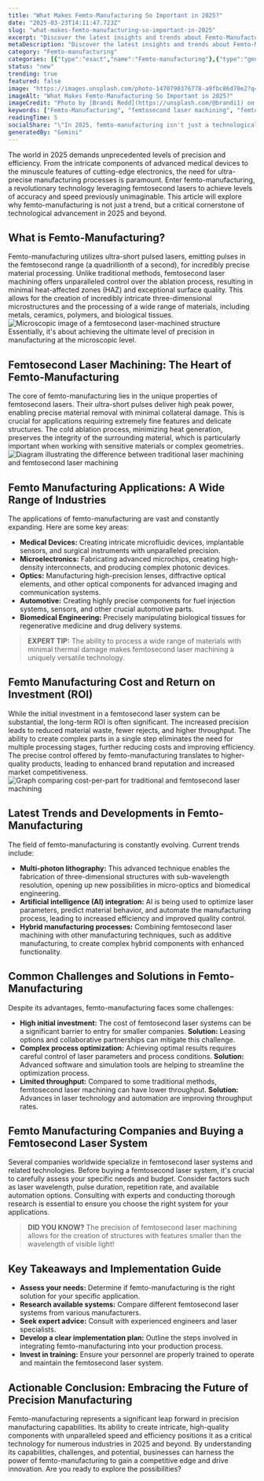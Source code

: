 ```yaml
---
title: "What Makes Femto-Manufacturing So Important in 2025?"
date: "2025-03-23T14:11:47.723Z"
slug: "what-makes-femto-manufacturing-so-important-in-2025"
excerpt: "Discover the latest insights and trends about Femto-Manufacturing. This comprehensive guide covers everything you need to know about Femto-Manufacturing in 2025."
metaDescription: "Discover the latest insights and trends about Femto-Manufacturing. This comprehensive guide covers everything you need to know about Femto-Manufacturing in..."
category: "Femto-manufacturing"
categories: [{"type":"exact","name":"Femto-manufacturing"},{"type":"general","name":"Engineering"},{"type":"medium","name":"Precision Machining"},{"type":"specific","name":"Laser Ablation"},{"type":"niche","name":"Ultrashort Pulse Shaping"}]
status: "new"
trending: true
featured: false
image: "https://images.unsplash.com/photo-1470790376778-a9fbc86d70e2?q=85&w=1200&fit=max&fm=webp&auto=compress"
imageAlt: "What Makes Femto-Manufacturing So Important in 2025?"
imageCredit: "Photo by [Brandi Redd](https://unsplash.com/@brandi1) on Unsplash"
keywords: ["Femto-Manufacturing", "femtosecond laser machining", "femto manufacturing applications", "femtosecond laser micromachining", "what is femto manufacturing", "femto manufacturing cost", "femtosecond laser processing benefits", "femto manufacturing companies", "buy femtosecond laser system", "femto manufacturing precision"]
readingTime: 5
socialShare: "\"In 2025, femto-manufacturing isn't just a technological advancement; it's a necessity for creating the next generation of ultra-precise devices.  The precision is breathtaking.\""
generatedBy: "Gemini"
---
```




The world in 2025 demands unprecedented levels of precision and efficiency.  From the intricate components of advanced medical devices to the minuscule features of cutting-edge electronics, the need for ultra-precise manufacturing processes is paramount.  Enter femto-manufacturing, a revolutionary technology leveraging femtosecond lasers to achieve levels of accuracy and speed previously unimaginable.  This article will explore why femto-manufacturing is not just a trend, but a critical cornerstone of technological advancement in 2025 and beyond.

## What is Femto-Manufacturing?

Femto-manufacturing utilizes ultra-short pulsed lasers, emitting pulses in the femtosecond range (a quadrillionth of a second), for incredibly precise material processing.  Unlike traditional methods, femtosecond laser machining offers unparalleled control over the ablation process, resulting in minimal heat-affected zones (HAZ) and exceptional surface quality.  This allows for the creation of incredibly intricate three-dimensional microstructures and the processing of a wide range of materials, including metals, ceramics, polymers, and biological tissues.  ![Microscopic image of a femtosecond laser-machined structure](https://images.unsplash.com/photo-1451187580459-43490279c0fa?q=85&w=1200&fit=max&fm=webp&auto=compress)  Essentially, it's about achieving the ultimate level of precision in manufacturing at the microscopic level.

## Femtosecond Laser Machining: The Heart of Femto-Manufacturing

The core of femto-manufacturing lies in the unique properties of femtosecond lasers. Their ultra-short pulses deliver high peak power, enabling precise material removal with minimal collateral damage.  This is crucial for applications requiring extremely fine features and delicate structures.  The cold ablation process, minimizing heat generation, preserves the integrity of the surrounding material, which is particularly important when working with sensitive materials or complex geometries.  ![Diagram illustrating the difference between traditional laser machining and femtosecond laser machining](https://images.unsplash.com/photo-1484417894907-623942c8ee29?q=85&w=1200&fit=max&fm=webp&auto=compress)

## Femto Manufacturing Applications: A Wide Range of Industries

The applications of femto-manufacturing are vast and constantly expanding.  Here are some key areas:

* **Medical Devices:**  Creating intricate microfluidic devices, implantable sensors, and surgical instruments with unparalleled precision.
* **Microelectronics:**  Fabricating advanced microchips, creating high-density interconnects, and producing complex photonic devices.
* **Optics:**  Manufacturing high-precision lenses, diffractive optical elements, and other optical components for advanced imaging and communication systems.
* **Automotive:**  Creating highly precise components for fuel injection systems, sensors, and other crucial automotive parts.
* **Biomedical Engineering:**  Precisely manipulating biological tissues for regenerative medicine and drug delivery systems.

> **EXPERT TIP:** The ability to process a wide range of materials with minimal thermal damage makes femtosecond laser machining a uniquely versatile technology.

## Femto Manufacturing Cost and Return on Investment (ROI)

While the initial investment in a femtosecond laser system can be substantial, the long-term ROI is often significant. The increased precision leads to reduced material waste, fewer rejects, and higher throughput. The ability to create complex parts in a single step eliminates the need for multiple processing stages, further reducing costs and improving efficiency. The precise control offered by femto-manufacturing translates to higher-quality products, leading to enhanced brand reputation and increased market competitiveness.  ![Graph comparing cost-per-part for traditional and femtosecond laser machining](https://images.unsplash.com/photo-1517976487492-5750f3195933?q=85&w=1200&fit=max&fm=webp&auto=compress)

## Latest Trends and Developments in Femto-Manufacturing

The field of femto-manufacturing is constantly evolving.  Current trends include:

* **Multi-photon lithography:**  This advanced technique enables the fabrication of three-dimensional structures with sub-wavelength resolution, opening up new possibilities in micro-optics and biomedical engineering.
* **Artificial intelligence (AI) integration:**  AI is being used to optimize laser parameters, predict material behavior, and automate the manufacturing process, leading to increased efficiency and improved quality control.
* **Hybrid manufacturing processes:**  Combining femtosecond laser machining with other manufacturing techniques, such as additive manufacturing, to create complex hybrid components with enhanced functionality.

## Common Challenges and Solutions in Femto-Manufacturing

Despite its advantages, femto-manufacturing faces some challenges:

* **High initial investment:**  The cost of femtosecond laser systems can be a significant barrier to entry for smaller companies.  **Solution:** Leasing options and collaborative partnerships can mitigate this challenge.
* **Complex process optimization:**  Achieving optimal results requires careful control of laser parameters and process conditions.  **Solution:** Advanced software and simulation tools are helping to streamline the optimization process.
* **Limited throughput:**  Compared to some traditional methods, femtosecond laser machining can have lower throughput.  **Solution:**  Advances in laser technology and automation are improving throughput rates.

##  Femto Manufacturing Companies and Buying a Femtosecond Laser System

Several companies worldwide specialize in femtosecond laser systems and related technologies.  Before buying a femtosecond laser system, it's crucial to carefully assess your specific needs and budget. Consider factors such as laser wavelength, pulse duration, repetition rate, and available automation options. Consulting with experts and conducting thorough research is essential to ensure you choose the right system for your applications.  

> **DID YOU KNOW?**  The precision of femtosecond laser machining allows for the creation of structures with features smaller than the wavelength of visible light!

## Key Takeaways and Implementation Guide

* **Assess your needs:**  Determine if femto-manufacturing is the right solution for your specific application.
* **Research available systems:**  Compare different femtosecond laser systems from various manufacturers.
* **Seek expert advice:**  Consult with experienced engineers and laser specialists.
* **Develop a clear implementation plan:**  Outline the steps involved in integrating femto-manufacturing into your production process.
* **Invest in training:**  Ensure your personnel are properly trained to operate and maintain the femtosecond laser system.

## Actionable Conclusion: Embracing the Future of Precision Manufacturing

Femto-manufacturing represents a significant leap forward in precision manufacturing capabilities. Its ability to create intricate, high-quality components with unparalleled speed and efficiency positions it as a critical technology for numerous industries in 2025 and beyond.  By understanding its capabilities, challenges, and potential, businesses can harness the power of femto-manufacturing to gain a competitive edge and drive innovation.  Are you ready to explore the possibilities?

